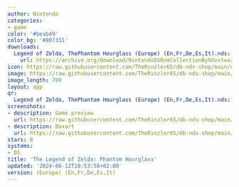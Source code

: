 ```yaml
---
author: Nintendo
categories:
- game
color: '#beab49'
color_bg: '#807331'
downloads:
  Legend of Zelda, ThePhantom Hourglass (Europe) (En,Fr,De,Es,It).nds:
    url: https://archive.org/download/NintendoDSRomCollectionByGhostware/Legend%20of%20Zelda%2C%20ThePhantom%20Hourglass%20%28Europe%29%20%28En%2CFr%2CDe%2CEs%2CIt%29.nds
icon: https://raw.githubusercontent.com/TheRinzler65/db-nds-shop/main/docs/assets/images/icons/zeldaphantom.png
image: https://raw.githubusercontent.com/TheRinzler65/db-nds-shop/main/docs/assets/images/icons/zeldaphantom.png
image_length: 709
layout: app
qr:
  Legend of Zelda, ThePhantom Hourglass (Europe) (En,Fr,De,Es,It).nds: https://db-db-nds-shop.netlify.app/assets/images/qr/legend-of-zelda-thephantom-hourglass-europe-enfrdeesit-nds.png
screenshots:
- description: Game preview
  url: https://raw.githubusercontent.com/TheRinzler65/db-nds-shop/main/docs/assets/images/screenshots/zeldaphantom/zeldaphantom.png
- description: Boxart
  url: https://raw.githubusercontent.com/TheRinzler65/db-nds-shop/main/docs/assets/images/boxart/Legend%20of%20Zelda%2C%20ThePhantom%20Hourglass%20(Europe)%20(En%2CFr%2CDe%2CEs%2CIt).nds.png
stars: 0
systems:
- DS
title: 'The Legend of Zelda: Phantom Hourglass'
updated: '2024-08-12T18:53:58+02:00'
version: (Europe) (En,Fr,De,Es,It)
---
```

